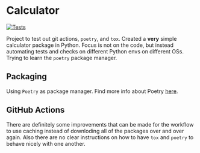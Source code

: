 # Calculator
[![Tests](https://github.com/samkasbawala/calculator/actions/workflows/tests.yaml/badge.svg)](https://github.com/samkasbawala/calculator/actions/workflows/tests.yaml)

Project to test out git actions, `poetry`, and `tox`. Created a **very** simple calculator package in Python. Focus is not on the code, but instead automating tests and checks on different Python envs on different OSs. Trying to learn the `poetry` package manager.

## Packaging
Using `Poetry` as package manager. Find more info about Poetry [here](https://python-poetry.org/).

## GitHub Actions
There are definitely some improvements that can be made for the workflow to use caching instead of downloding all of the packages over and over again. Also there are no clear instructions on how to have `tox` and `poetry` to behave nicely with one another.
